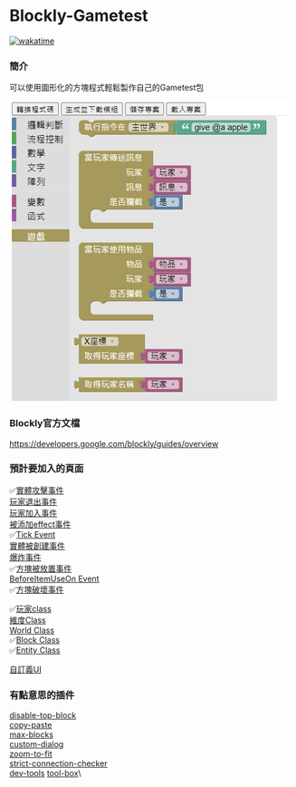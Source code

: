 # Blockly-Gametest
[![wakatime](https://wakatime.com/badge/user/56ad6549-a054-44d0-b495-36b06ce29e9f/project/eb652765-73eb-4875-83df-c8168526d00a.svg)](https://wakatime.com/badge/user/56ad6549-a054-44d0-b495-36b06ce29e9f/project/eb652765-73eb-4875-83df-c8168526d00a)
### 簡介

可以使用圖形化的方塊程式輕鬆製作自己的Gametest包

![image](/res/image.png)
### Blockly官方文檔
https://developers.google.com/blockly/guides/overview
### 預計要加入的頁面

✅[實體攻擊事件](https://docs.microsoft.com/en-us/minecraft/creator/scriptapi/mojang-minecraft/entityhiteventsignal)\
[玩家退出事件](https://docs.microsoft.com/en-us/minecraft/creator/scriptapi/mojang-minecraft/playerleaveeventsignal)\
[玩家加入事件](https://docs.microsoft.com/en-us/minecraft/creator/scriptapi/mojang-minecraft/playerjoineventsignal)\
[被添加effect事件](https://docs.microsoft.com/en-us/minecraft/creator/scriptapi/mojang-minecraft/effectaddeventsignal)\
✅[Tick Event](https://docs.microsoft.com/en-us/minecraft/creator/scriptapi/mojang-minecraft/tickeventsignal)\
[實體被創建事件](https://docs.microsoft.com/en-us/minecraft/creator/scriptapi/mojang-minecraft/entitycreateeventsignal)\
[爆炸事件](https://docs.microsoft.com/en-us/minecraft/creator/scriptapi/mojang-minecraft/explosioneventsignal)\
✅[方塊被放置事件](https://docs.microsoft.com/en-us/minecraft/creator/scriptapi/mojang-minecraft/blockplaceeventsignal)\
[BeforeItemUseOn Event](https://docs.microsoft.com/en-us/minecraft/creator/scriptapi/mojang-minecraft/beforeitemuseoneventsignal)\
✅[方塊破壞事件](https://docs.microsoft.com/en-us/minecraft/creator/scriptapi/mojang-minecraft/blockbreakeventsignal)

✅[玩家class](https://docs.microsoft.com/en-us/minecraft/creator/scriptapi/mojang-minecraft/player#removetag)\
[維度Class](https://docs.microsoft.com/en-us/minecraft/creator/scriptapi/mojang-minecraft/dimension)\
[World Class](https://docs.microsoft.com/en-us/minecraft/creator/scriptapi/mojang-minecraft/world)\
✅[Block Class](https://docs.microsoft.com/en-us/minecraft/creator/scriptapi/mojang-minecraft/block)\
✅[Entity Class](https://docs.microsoft.com/en-us/minecraft/creator/scriptapi/mojang-minecraft/entity)

[自訂義UI](https://docs.microsoft.com/en-us/minecraft/creator/scriptapi/mojang-minecraft-ui/mojang-minecraft-ui)

### 有點意思的插件

[disable-top-block](https://google.github.io/blockly-samples/plugins/disable-top-blocks/test/)\
[copy-paste](https://google.github.io/blockly-samples/plugins/cross-tab-copy-paste/test/index)\
[max-blocks](https://google.github.io/blockly-samples/examples/max-blocks-demo/)\
[custom-dialog](https://google.github.io/blockly-samples/examples/custom-dialogs-demo/)\
[zoom-to-fit](https://github.com/google/blockly-samples/tree/master/plugins/zoom-to-fit)\
[strict-connection-checker](https://github.com/google/blockly-samples/tree/master/plugins/strict-connection-checker)\
[dev-tools](https://github.com/google/blockly-samples/tree/master/plugins/dev-tools)
[tool-box](https://google.github.io/blockly-samples/plugins/continuous-toolbox/test/)\
